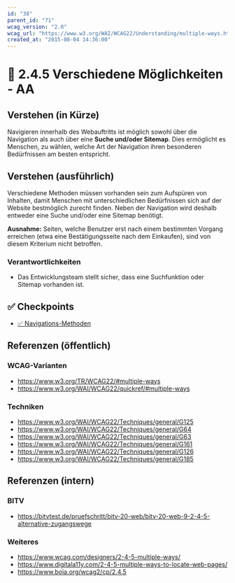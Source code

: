```yaml
---
id: "38"
parent_id: "71"
wcag_version: "2.0"
wcag_url: "https://www.w3.org/WAI/WCAG22/Understanding/multiple-ways.html"
created_at: "2015-08-04 14:36:00"
---
```


# 📜 2.4.5 Verschiedene Möglichkeiten - AA

## Verstehen (in Kürze)

Navigieren innerhalb des Webauftritts ist möglich sowohl über die Navigation als auch über eine **Suche und/oder Sitemap**. Dies ermöglicht es Menschen, zu wählen, welche Art der Navigation ihren besonderen Bedürfnissen am besten entspricht.

## Verstehen (ausführlich)

Verschiedene Methoden müssen vorhanden sein zum Aufspüren von Inhalten, damit Menschen mit unterschiedlichen Bedürfnissen sich auf der Website bestmöglich zurecht finden. Neben der Navigation wird deshalb entweder eine Suche und/oder eine Sitemap benötigt.

**Ausnahme:** Seiten, welche Benutzer erst nach einem bestimmten Vorgang erreichen (etwa eine Bestätigungsseite nach dem Einkaufen), sind von diesem Kriterium nicht betroffen.

### Verantwortlichkeiten

- Das Entwicklungsteam stellt sicher, dass eine Suchfunktion oder Sitemap vorhanden ist.

## ✅ Checkpoints

- [✅ Navigations-Methoden](navigations-methoden)

## Referenzen (öffentlich)

### WCAG-Varianten
- <https://www.w3.org/TR/WCAG22/#multiple-ways>
- <https://www.w3.org/WAI/WCAG22/quickref/#multiple-ways>

### Techniken
- <https://www.w3.org/WAI/WCAG22/Techniques/general/G125>
- <https://www.w3.org/WAI/WCAG22/Techniques/general/G64>
- <https://www.w3.org/WAI/WCAG22/Techniques/general/G63>
- <https://www.w3.org/WAI/WCAG22/Techniques/general/G161>
- <https://www.w3.org/WAI/WCAG22/Techniques/general/G126>
- <https://www.w3.org/WAI/WCAG22/Techniques/general/G185>

## Referenzen (intern)

### BITV
- <https://bitvtest.de/pruefschritt/bitv-20-web/bitv-20-web-9-2-4-5-alternative-zugangswege>

### Weiteres
- <https://www.wcag.com/designers/2-4-5-multiple-ways/>
- <https://www.digitala11y.com/2-4-5-multiple-ways-to-locate-web-pages/>
- <https://www.boia.org/wcag2/cp/2.4.5>